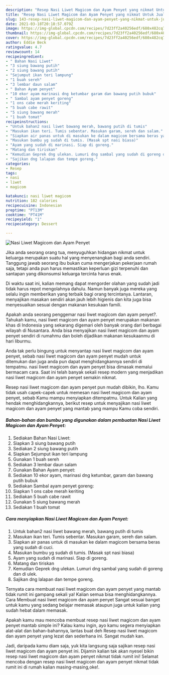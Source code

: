 ```yaml
---
description: "Resep Nasi Liwet Magicom dan Ayam Penyet yang nikmat Untuk Jualan"
title: "Resep Nasi Liwet Magicom dan Ayam Penyet yang nikmat Untuk Jualan"
slug: 143-resep-nasi-liwet-magicom-dan-ayam-penyet-yang-nikmat-untuk-jualan
date: 2021-03-18T20:18:57.079Z
image: https://img-global.cpcdn.com/recipes/7d23ff2a40256edf/680x482cq70/nasi-liwet-magicom-dan-ayam-penyet-foto-resep-utama.jpg
thumbnail: https://img-global.cpcdn.com/recipes/7d23ff2a40256edf/680x482cq70/nasi-liwet-magicom-dan-ayam-penyet-foto-resep-utama.jpg
cover: https://img-global.cpcdn.com/recipes/7d23ff2a40256edf/680x482cq70/nasi-liwet-magicom-dan-ayam-penyet-foto-resep-utama.jpg
author: Eddie Beck
ratingvalue: 4.7
reviewcount: 14
recipeingredient:
- " Bahan Nasi Liwet"
- "3 siung bawang putih"
- "2 siung bawang putih"
- "Sejumput ikan teri lampung"
- "1 buah sereh"
- "3 lembar daun salam"
- " Bahan Ayam penyet"
- "10 ekor ayam marinasi dng ketumbar garam dan bawang putih bubuk"
- " Sambal ayam penyet goreng"
- "1 ons cabe merah keriting"
- "5 buah cabe rawit"
- "5 siung bawang merah"
- "1 buah tomat"
recipeinstructions:
- "Untuk bahan2 nasi liwet bawang merah, bawang putih di tumis"
- "Masukan ikan teri. Tumis sebentar. Masukan garam, sereh dan salam."
- "Siapkan air panas untuk di masukan ke dalam magicom bersama beras yang sudah di cuci."
- "Masukan bumbu yg sudah di tumis. (Masak spt nasi biasa)"
- "Ayam yang sudah di marinasi. Siap di goreng."
- "Matang dan tiriskan"
- "Kemudian Geprek dng ulekan. Lumuri dng sambal yang sudah di goreng dan di ulek."
- "Sajikan dng lalapan dan tempe goreng."
categories:
- Resep
tags:
- nasi
- liwet
- magicom

katakunci: nasi liwet magicom 
nutrition: 182 calories
recipecuisine: Indonesian
preptime: "PT13M"
cooktime: "PT41M"
recipeyield: "1"
recipecategory: Dessert

---
```



![Nasi Liwet Magicom dan Ayam Penyet](https://img-global.cpcdn.com/recipes/7d23ff2a40256edf/680x482cq70/nasi-liwet-magicom-dan-ayam-penyet-foto-resep-utama.jpg)

Jika anda seorang orang tua, menyuguhkan hidangan nikmat untuk keluarga merupakan suatu hal yang menyenangkan bagi anda sendiri. Tanggung jawab seorang ibu bukan cuma mengerjakan pekerjaan rumah saja, tetapi anda pun harus memastikan keperluan gizi terpenuhi dan santapan yang dikonsumsi keluarga tercinta harus enak.

Di waktu  saat ini, kalian memang dapat mengorder olahan yang sudah jadi tidak harus repot mengolahnya dahulu. Namun banyak juga mereka yang selalu ingin memberikan yang terbaik bagi orang tercintanya. Lantaran, menyajikan masakan sendiri akan jauh lebih higienis dan kita juga bisa menyesuaikan sesuai dengan makanan kesukaan famili. 



Apakah anda seorang penggemar nasi liwet magicom dan ayam penyet?. Tahukah kamu, nasi liwet magicom dan ayam penyet merupakan makanan khas di Indonesia yang sekarang digemari oleh banyak orang dari berbagai wilayah di Nusantara. Anda bisa menyajikan nasi liwet magicom dan ayam penyet sendiri di rumahmu dan boleh dijadikan makanan kesukaanmu di hari liburmu.

Anda tak perlu bingung untuk menyantap nasi liwet magicom dan ayam penyet, sebab nasi liwet magicom dan ayam penyet mudah untuk ditemukan dan juga anda pun dapat menghidangkannya sendiri di tempatmu. nasi liwet magicom dan ayam penyet bisa dimasak memalui bermacam cara. Saat ini telah banyak sekali resep modern yang menjadikan nasi liwet magicom dan ayam penyet semakin nikmat.

Resep nasi liwet magicom dan ayam penyet pun mudah dibikin, lho. Kamu tidak usah capek-capek untuk memesan nasi liwet magicom dan ayam penyet, sebab Kamu mampu menyiapkan ditempatmu. Untuk Kalian yang hendak menghidangkannya, berikut resep untuk menyajikan nasi liwet magicom dan ayam penyet yang mantab yang mampu Kamu coba sendiri.

<!--inarticleads1-->

##### Bahan-bahan dan bumbu yang digunakan dalam pembuatan Nasi Liwet Magicom dan Ayam Penyet:

1. Sediakan  Bahan Nasi Liwet:
1. Siapkan 3 siung bawang putih
1. Sediakan 2 siung bawang putih
1. Siapkan Sejumput ikan teri lampung
1. Gunakan 1 buah sereh
1. Sediakan 3 lembar daun salam
1. Gunakan  Bahan Ayam penyet:
1. Sediakan 10 ekor ayam, marinasi dng ketumbar, garam dan bawang putih bubuk
1. Sediakan  Sambal ayam penyet goreng:
1. Siapkan 1 ons cabe merah keriting
1. Sediakan 5 buah cabe rawit
1. Gunakan 5 siung bawang merah
1. Sediakan 1 buah tomat




<!--inarticleads2-->

##### Cara menyiapkan Nasi Liwet Magicom dan Ayam Penyet:

1. Untuk bahan2 nasi liwet bawang merah, bawang putih di tumis
1. Masukan ikan teri. Tumis sebentar. Masukan garam, sereh dan salam.
1. Siapkan air panas untuk di masukan ke dalam magicom bersama beras yang sudah di cuci.
1. Masukan bumbu yg sudah di tumis. (Masak spt nasi biasa)
1. Ayam yang sudah di marinasi. Siap di goreng.
1. Matang dan tiriskan
1. Kemudian Geprek dng ulekan. Lumuri dng sambal yang sudah di goreng dan di ulek.
1. Sajikan dng lalapan dan tempe goreng.




Ternyata cara membuat nasi liwet magicom dan ayam penyet yang mantab tidak rumit ini gampang sekali ya! Kalian semua bisa menghidangkannya. Cara Membuat nasi liwet magicom dan ayam penyet Sangat sesuai banget untuk kamu yang sedang belajar memasak ataupun juga untuk kalian yang sudah hebat dalam memasak.

Apakah kamu mau mencoba membuat resep nasi liwet magicom dan ayam penyet mantab simple ini? Kalau kamu ingin, ayo kamu segera menyiapkan alat-alat dan bahan-bahannya, lantas buat deh Resep nasi liwet magicom dan ayam penyet yang lezat dan sederhana ini. Sangat mudah kan. 

Jadi, daripada kamu diam saja, yuk kita langsung saja sajikan resep nasi liwet magicom dan ayam penyet ini. Dijamin kalian tak akan nyesel bikin resep nasi liwet magicom dan ayam penyet nikmat tidak rumit ini! Selamat mencoba dengan resep nasi liwet magicom dan ayam penyet nikmat tidak rumit ini di rumah kalian masing-masing,oke!.

